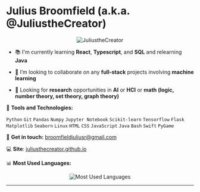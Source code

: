 # Julius Broomfield (a.k.a. @JuliustheCreator)

<p align="center"> <img src="https://komarev.com/ghpvc/?username=JuliustheCreator&label=Profile%20views&color=0e75b6&style=flat" alt="JuliustheCreator" /> </p>

- 📚 I'm currently learning **React**, **Typescript**, and **SQL** and relearning **Java**

- 👯 I’m looking to collaborate on any **full-stack** projects involving **machine learning**

- 🔎 Looking for **research** opportunities in **AI** or **HCI** or **math (logic, number theory, set theory, graph theory)**

🔧 **Tools and Technologies:**

`Python` `Git` `Pandas` `Numpy` `Jupyter Notebook` `Scikit-learn` `Tensorflow` `Flask` `Matplotlib` `Seaborn` `Linux` `HTML` `CSS` `JavaScript` `Java` `Bash` `Swift` `PyGame`

📧 **Get in touch:**
[broomfieldjuliusr@gmail.com](mailto:broomfieldjuliusr@email.com)

💻 **Site**: [juliusthecreator.github.io](juliusthecreator.github.io)

📊 **Most Used Languages:**

<p align="center">
  <img src="https://github-readme-stats.vercel.app/api/top-langs/?username=JuliustheCreator&layout=compact&theme=radical&exclude_repo=channel-growth-model" alt="Most Used Languages">
</p>


---

